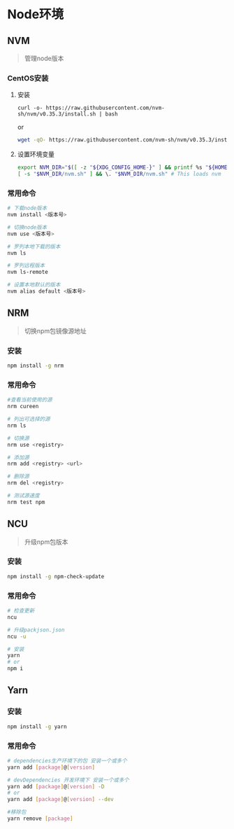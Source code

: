 # Node环境

## NVM

> 管理node版本

### CentOS安装

1. 安装

   ```bssh
   curl -o- https://raw.githubusercontent.com/nvm-sh/nvm/v0.35.3/install.sh | bash
   ```

   or

   ```bash
   wget -qO- https://raw.githubusercontent.com/nvm-sh/nvm/v0.35.3/install.sh | bash
   ```

   

2. 设置环境变量

   ```bash
   export NVM_DIR="$([ -z "${XDG_CONFIG_HOME-}" ] && printf %s "${HOME}/.nvm" || printf %s "${XDG_CONFIG_HOME}/nvm")"
   [ -s "$NVM_DIR/nvm.sh" ] && \. "$NVM_DIR/nvm.sh" # This loads nvm
   ```

### 常用命令

```bash
# 下载node版本
nvm install <版本号>

# 切换node版本
nvm use <版本号>

# 罗列本地下载的版本
nvm ls

# 罗列远程版本
nvm ls-remote

# 设置本地默认的版本
nvm alias default <版本号>
```

## NRM

> 切换npm包镜像源地址

### 安装

```bash
npm install -g nrm
```

### 常用命令

```bash
#查看当前使用的源
nrm cureen

# 列出可选择的源
nrm ls

# 切换源
nrm use <registry>

# 添加源
nrm add <registry> <url>

# 删除源
nrm del <registry>

# 测试源速度
nrm test npm
```

## NCU

> 升级npm包版本

### 安装

```bash
npm install -g npm-check-update
```

### 常用命令

```bash
# 检查更新
ncu

# 升级packjson.json
ncu -u

# 安装
yarn
# or
npm i
```

## Yarn

### 安装

```bash
npm install -g yarn
```

### 常用命令

```bash
# dependencies生产环境下的包 安装一个或多个
yarn add [package]@[version]

# devDependencies 开发环境下 安装一个或多个
yarn add [package]@[version] -D 
# or 
yarn add [package]@[version] --dev

#移除包
yarn remove [package]
```

